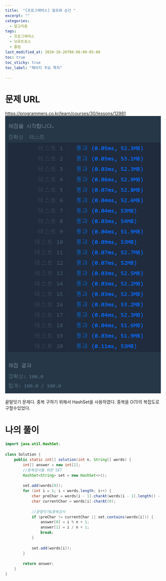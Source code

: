 ```yaml
---
title:  "[프로그래머스] 점프와 순간 "
excerpt: ""
categories:
  - 알고리즘
tags:
  - 프로그래머스
  - 브루트포스
  - 틀림
last_modified_at: 2020-10-26T08:06:00-05:00
toc: true
toc_sticky: true
toc_label: "페이지 주요 목차"

---
```

# 문제 URL
https://programmers.co.kr/learn/courses/30/lessons/12981
![1027prog02](/images/2020/10/1027prog02.png)

끝말잇기 문제다.
중복 구하기 위해서 HashSet을 사용하였다.
중복을 O(1)의 복잡도로 구할수있었다.

# 나의 풀이
```java
import java.util.HashSet;

class Solution {
    public static int[] solution(int n, String[] words) {
        int[] answer = new int[2];
        //중복검사를 위한 SET
        HashSet<String> set = new HashSet<>();

        set.add(words[0]);
        for (int i = 1; i < words.length; i++) {
            char preChar = words[i - 1].charAt(words[i - 1].length() - 1);
            char currentChar = words[i].charAt(0);

            //끝말잇기&중복검사
            if (preChar != currentChar || set.contains(words[i])) {
                answer[0] = i % n + 1;
                answer[1] = i / n + 1;
                break;
            }

            set.add(words[i]);
        }

        return answer;
    }
}
```
